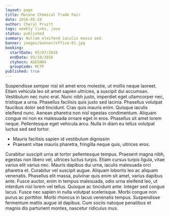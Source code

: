 ```yaml
---
layout: page
title: Malone Chemical Trade Fair
date: 2016-05-24
author: Cheryl Pruitt
tags: weekly links, java
status: published
summary: Nullam eleifend iaculis massa sed.
banner: images/banner/office-01.jpg
booking:
  startDate: 05/07/2016
  endDate: 05/10/2016
  ctyhocn: AGOSNHX
  groupCode: MCTF
published: true
---
```

Suspendisse semper nisl sit amet eros molestie, ut mollis neque laoreet. Etiam vehicula leo sit amet sapien ultricies, a suscipit dui accumsan. Vestibulum nec nunc erat. Nunc nibh justo, imperdiet eget ullamcorper nec, tristique a urna. Phasellus facilisis quis justo sed lacinia. Phasellus volutpat faucibus dolor sed tincidunt. Cras quis mauris enim. Quisque iaculis eleifend nunc. Aenean pharetra non nisl egestas condimentum. Aliquam congue mi non ex malesuada ornare eget in eros. Phasellus sit amet lorem neque. Pellentesque eget vehicula arcu. Nulla in diam eu tellus volutpat luctus sed sed tortor.

* Mauris facilisis sapien id vestibulum dignissim
* Praesent vitae mauris pharetra, fringilla neque quis, ultrices eros.

Curabitur suscipit urna at tortor pellentesque tempus. Praesent magna nibh, egestas non libero vel, ultrices luctus turpis. Etiam cursus turpis ligula, vitae varius elit varius nec. Mauris dapibus dui urna, iaculis malesuada orci pharetra et. Curabitur vel suscipit augue. Aliquam lobortis leo ac aliquam venenatis. Phasellus elit massa, pulvinar quis enim sit amet, varius dapibus ante. Fusce auctor, enim in tempus malesuada, odio urna eleifend leo, ut interdum nisl lorem vel tellus. Quisque ac tincidunt ante. Integer sed congue lacus. Fusce nec sapien in nulla volutpat scelerisque. Morbi congue non purus ac porttitor. Morbi rhoncus in lacus venenatis tempus. Suspendisse fermentum mattis augue id dapibus. Cum sociis natoque penatibus et magnis dis parturient montes, nascetur ridiculus mus.

